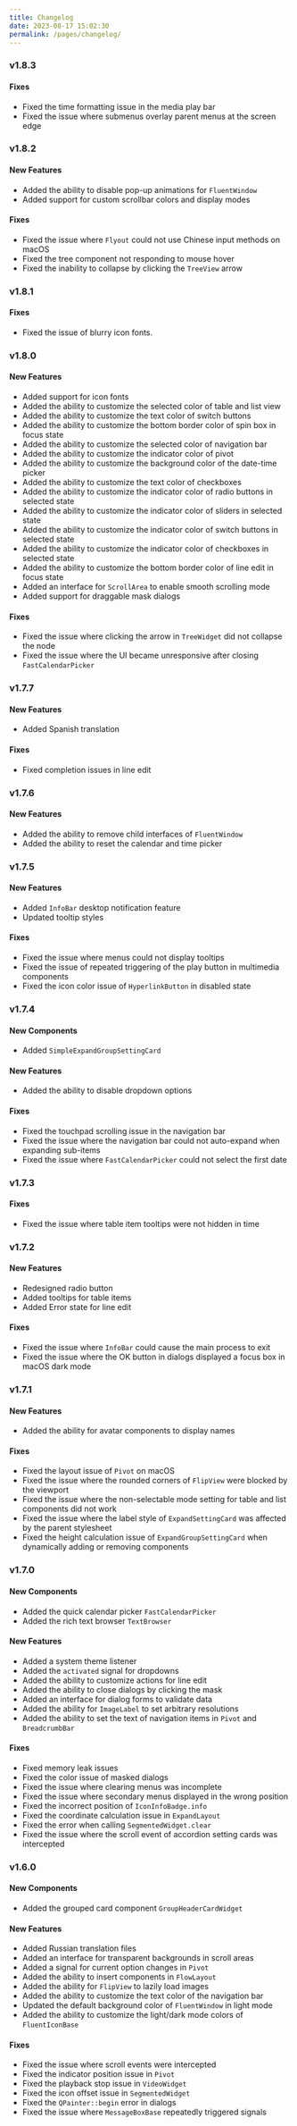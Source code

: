 ```yaml
---
title: Changelog
date: 2023-08-17 15:02:30
permalink: /pages/changelog/
---
```


### v1.8.3
#### Fixes
* Fixed the time formatting issue in the media play bar
* Fixed the issue where submenus overlay parent menus at the screen edge

### v1.8.2
#### New Features
* Added the ability to disable pop-up animations for `FluentWindow`
* Added support for custom scrollbar colors and display modes

#### Fixes
* Fixed the issue where `Flyout` could not use Chinese input methods on macOS
* Fixed the tree component not responding to mouse hover
* Fixed the inability to collapse by clicking the `TreeView` arrow

### v1.8.1
#### Fixes
* Fixed the issue of blurry icon fonts.

### v1.8.0

#### New Features

* Added support for icon fonts
* Added the ability to customize the selected color of table and list view
* Added the ability to customize the text color of switch buttons
* Added the ability to customize the bottom border color of spin box in focus state
* Added the ability to customize the selected color of navigation bar
* Added the ability to customize the indicator color of pivot
* Added the ability to customize the background color of the date-time picker
* Added the ability to customize the text color of checkboxes
* Added the ability to customize the indicator color of radio buttons in selected state
* Added the ability to customize the indicator color of sliders in selected state
* Added the ability to customize the indicator color of switch buttons in selected state
* Added the ability to customize the indicator color of checkboxes in selected state
* Added the ability to customize the bottom border color of line edit in focus state
* Added an interface for `ScrollArea` to enable smooth scrolling mode
* Added support for draggable mask dialogs

#### Fixes

* Fixed the issue where clicking the arrow in `TreeWidget` did not collapse the node
* Fixed the issue where the UI became unresponsive after closing `FastCalendarPicker`


### v1.7.7
#### New Features
* Added Spanish translation

#### Fixes
* Fixed completion issues in line edit

### v1.7.6
#### New Features
* Added the ability to remove child interfaces of `FluentWindow`
* Added the ability to reset the calendar and time picker

### v1.7.5
#### New Features
* Added `InfoBar` desktop notification feature
* Updated tooltip styles

#### Fixes
* Fixed the issue where menus could not display tooltips
* Fixed the issue of repeated triggering of the play button in multimedia components
* Fixed the icon color issue of `HyperlinkButton` in disabled state

### v1.7.4
#### New Components
* Added `SimpleExpandGroupSettingCard`

#### New Features
* Added the ability to disable dropdown options

#### Fixes
* Fixed the touchpad scrolling issue in the navigation bar
* Fixed the issue where the navigation bar could not auto-expand when expanding sub-items
* Fixed the issue where `FastCalendarPicker` could not select the first date

### v1.7.3

#### Fixes
* Fixed the issue where table item tooltips were not hidden in time

### v1.7.2
#### New Features
* Redesigned radio button
* Added tooltips for table items
* Added Error state for line edit

#### Fixes
* Fixed the issue where `InfoBar` could cause the main process to exit
* Fixed the issue where the OK button in dialogs displayed a focus box in macOS dark mode

### v1.7.1
#### New Features
* Added the ability for avatar components to display names

#### Fixes
* Fixed the layout issue of `Pivot` on macOS
* Fixed the issue where the rounded corners of `FlipView` were blocked by the viewport
* Fixed the issue where the non-selectable mode setting for table and list components did not work
* Fixed the issue where the label style of `ExpandSettingCard` was affected by the parent stylesheet
* Fixed the height calculation issue of `ExpandGroupSettingCard` when dynamically adding or removing components

### v1.7.0
#### New Components
* Added the quick calendar picker `FastCalendarPicker`
* Added the rich text browser `TextBrowser`

#### New Features
* Added a system theme listener
* Added the `activated` signal for dropdowns
* Added the ability to customize actions for line edit
* Added the ability to close dialogs by clicking the mask
* Added an interface for dialog forms to validate data
* Added the ability for `ImageLabel` to set arbitrary resolutions
* Added the ability to set the text of navigation items in `Pivot` and `BreadcrumbBar`

#### Fixes
* Fixed memory leak issues
* Fixed the color issue of masked dialogs
* Fixed the issue where clearing menus was incomplete
* Fixed the issue where secondary menus displayed in the wrong position
* Fixed the incorrect position of `IconInfoBadge.info`
* Fixed the coordinate calculation issue in `ExpandLayout`
* Fixed the error when calling `SegmentedWidget.clear`
* Fixed the issue where the scroll event of accordion setting cards was intercepted

### v1.6.0
#### New Components
* Added the grouped card component `GroupHeaderCardWidget`

#### New Features
* Added Russian translation files
* Added an interface for transparent backgrounds in scroll areas
* Added a signal for current option changes in `Pivot`
* Added the ability to insert components in `FlowLayout`
* Added the ability for `FlipView` to lazily load images
* Added the ability to customize the text color of the navigation bar
* Updated the default background color of `FluentWindow` in light mode
* Added the ability to customize the light/dark mode colors of `FluentIconBase`

#### Fixes
* Fixed the issue where scroll events were intercepted
* Fixed the indicator position issue in `Pivot`
* Fixed the playback stop issue in `VideoWidget`
* Fixed the icon offset issue in `SegmentedWidget`
* Fixed the `QPainter::begin` error in dialogs
* Fixed the issue where `MessageBoxBase` repeatedly triggered signals